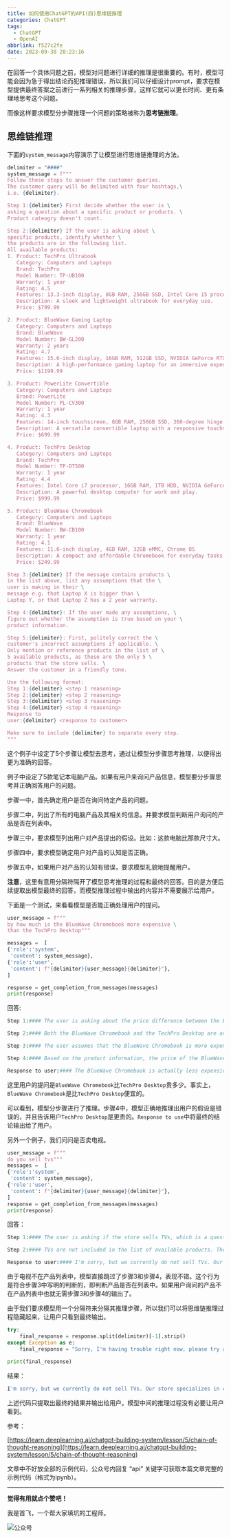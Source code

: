 ```yaml
---
title: 如何使用ChatGPT的API(四)思维链推理
categories: ChatGPT
tags:
  - ChatGPT
  - OpenAI
abbrlink: f527c2fe
date: 2023-09-30 20:23:16
---
```



在回答一个具体问题之前，模型对问题进行详细的推理是很重要的。有时，模型可能会因为急于得出结论而犯推理错误，所以我们可以仔细设计prompt，要求在模型提供最终答案之前进行一系列相关的推理步骤，这样它就可以更长时间、更有条理地思考这个问题。



而像这样要求模型分步骤推理一个问题的策略被称为**思考链推理**。

<!--more-->

## 思维链推理

下面的`system_message`内容演示了让模型进行思维链推理的方法。

```python
delimiter = "####"
system_message = f"""
Follow these steps to answer the customer queries.
The customer query will be delimited with four hashtags,\
i.e. {delimiter}. 

Step 1:{delimiter} First decide whether the user is \
asking a question about a specific product or products. \
Product cateogry doesn't count. 

Step 2:{delimiter} If the user is asking about \
specific products, identify whether \
the products are in the following list.
All available products: 
1. Product: TechPro Ultrabook
   Category: Computers and Laptops
   Brand: TechPro
   Model Number: TP-UB100
   Warranty: 1 year
   Rating: 4.5
   Features: 13.3-inch display, 8GB RAM, 256GB SSD, Intel Core i5 processor
   Description: A sleek and lightweight ultrabook for everyday use.
   Price: $799.99

2. Product: BlueWave Gaming Laptop
   Category: Computers and Laptops
   Brand: BlueWave
   Model Number: BW-GL200
   Warranty: 2 years
   Rating: 4.7
   Features: 15.6-inch display, 16GB RAM, 512GB SSD, NVIDIA GeForce RTX 3060
   Description: A high-performance gaming laptop for an immersive experience.
   Price: $1199.99

3. Product: PowerLite Convertible
   Category: Computers and Laptops
   Brand: PowerLite
   Model Number: PL-CV300
   Warranty: 1 year
   Rating: 4.3
   Features: 14-inch touchscreen, 8GB RAM, 256GB SSD, 360-degree hinge
   Description: A versatile convertible laptop with a responsive touchscreen.
   Price: $699.99

4. Product: TechPro Desktop
   Category: Computers and Laptops
   Brand: TechPro
   Model Number: TP-DT500
   Warranty: 1 year
   Rating: 4.4
   Features: Intel Core i7 processor, 16GB RAM, 1TB HDD, NVIDIA GeForce GTX 1660
   Description: A powerful desktop computer for work and play.
   Price: $999.99

5. Product: BlueWave Chromebook
   Category: Computers and Laptops
   Brand: BlueWave
   Model Number: BW-CB100
   Warranty: 1 year
   Rating: 4.1
   Features: 11.6-inch display, 4GB RAM, 32GB eMMC, Chrome OS
   Description: A compact and affordable Chromebook for everyday tasks.
   Price: $249.99

Step 3:{delimiter} If the message contains products \
in the list above, list any assumptions that the \
user is making in their \
message e.g. that Laptop X is bigger than \
Laptop Y, or that Laptop Z has a 2 year warranty.

Step 4:{delimiter}: If the user made any assumptions, \
figure out whether the assumption is true based on your \
product information. 

Step 5:{delimiter}: First, politely correct the \
customer's incorrect assumptions if applicable. \
Only mention or reference products in the list of \
5 available products, as these are the only 5 \
products that the store sells. \
Answer the customer in a friendly tone.

Use the following format:
Step 1:{delimiter} <step 1 reasoning>
Step 2:{delimiter} <step 2 reasoning>
Step 3:{delimiter} <step 3 reasoning>
Step 4:{delimiter} <step 4 reasoning>
Response to 
user:{delimiter} <response to customer>

Make sure to include {delimiter} to separate every step.
"""
```

这个例子中设定了5个步骤让模型去思考，通过让模型分步骤思考推理，以便得出更为准确的回答。

例子中设定了5款笔记本电脑产品。如果有用户来询问产品信息，模型要分步骤思考并正确回答用户的问题。

步骤一中，首先确定用户是否在询问特定产品的问题。

步骤二中，列出了所有的电脑产品及其相关的信息。并要求模型判断用户询问的产品是否在列表中。

步骤三中，要求模型列出用户对产品提出的假设。比如：这款电脑比那款尺寸大。

步骤四中，要求模型确定用户对产品的认知是否正确。

步骤五中，如果用户对产品的认知有错误，要求模型礼貌地提醒用户。



**注意**，这里有意用分隔符隔开了模型思考推理的过程和最终的回答。目的是方便后续提取出模型最终的回答，而模型推理过程中输出的内容并不需要展示给用户。



下面是一个测试，来看看模型是否能正确处理用户的提问。

```python
user_message = f"""
by how much is the BlueWave Chromebook more expensive \
than the TechPro Desktop"""

messages =  [  
{'role':'system', 
 'content': system_message},    
{'role':'user', 
 'content': f"{delimiter}{user_message}{delimiter}"},  
] 

response = get_completion_from_messages(messages)
print(response)
```

回答:

```python
Step 1:#### The user is asking about the price difference between the BlueWave Chromebook and the TechPro Desktop.

Step 2:#### Both the BlueWave Chromebook and the TechPro Desktop are available products.

Step 3:#### The user assumes that the BlueWave Chromebook is more expensive than the TechPro Desktop.

Step 4:#### Based on the product information, the price of the BlueWave Chromebook is $249.99, and the price of the TechPro Desktop is $999.99. Therefore, the TechPro Desktop is actually more expensive than the BlueWave Chromebook.

Response to user:#### The BlueWave Chromebook is actually less expensive than the TechPro Desktop. The BlueWave Chromebook is priced at $249.99, while the TechPro Desktop is priced at $999.99.
```

这里用户的提问是`BlueWave Chromebook`比`TechPro Desktop`贵多少。事实上，`BlueWave Chromebook`是比`TechPro Desktop`便宜的。



可以看到，模型分步骤进行了推理。步骤4中，模型正确地推理出用户的假设是错误的，并且告诉用户`TechPro Desktop`是更贵的。`Response to use`中将最终的结论输出给了用户。



另外一个例子，我们问问是否卖电视。

```python
user_message = f"""
do you sell tvs"""
messages =  [  
{'role':'system', 
 'content': system_message},    
{'role':'user', 
 'content': f"{delimiter}{user_message}{delimiter}"},  
] 
response = get_completion_from_messages(messages)
print(response)
```

回答：

```python
Step 1:#### The user is asking if the store sells TVs, which is a question about a specific product category.

Step 2:#### TVs are not included in the list of available products. The store only sells computers and laptops.

Response to user:#### I'm sorry, but we currently do not sell TVs. Our store specializes in computers and laptops. If you have any questions or need assistance with our available products, feel free to ask.
```

由于电视不在产品列表中，模型直接跳过了步骤3和步骤4，表现不错。这个行为是符合步骤3中写明的判断的，即判断产品是否在列表中。如果用户询问的产品不在产品列表中也就无需步骤3和步骤4的输出了。



由于我们要求模型用一个分隔符来分隔其推理步骤，所以我们可以将思维链推理过程隐藏起来，让用户只看到最终输出。

```python
try:
    final_response = response.split(delimiter)[-1].strip()
except Exception as e:
    final_response = "Sorry, I'm having trouble right now, please try asking another question."
    
print(final_response)
```

结果：

```python
I'm sorry, but we currently do not sell TVs. Our store specializes in computers and laptops. If you have any questions or need assistance with our available products, feel free to ask.
```

上述代码只提取出最终的结果并输出给用户。模型中间的推理过程没有必要让用户看到。



参考：

[https://learn.deeplearning.ai/chatgpt-building-system/lesson/5/chain-of-thought-reasoning](https://learn.deeplearning.ai/chatgpt-building-system/lesson/5/chain-of-thought-reasoning)



文章中不好放全部的示例代码，公众号内回复 “api” 关键字可获取本篇文章完整的示例代码（格式为ipynb）。



---

**觉得有用就点个赞吧！**

我是首飞，一个帮大家填坑的工程师。

![公众号](https://sf-blog-images.oss-cn-hangzhou.aliyuncs.com/shoufei_qr_gongzhonghao.jpg)

